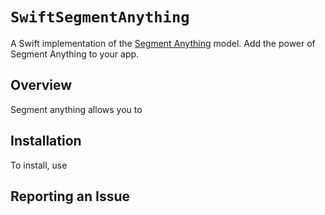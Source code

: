 # ``SwiftSegmentAnything``

A Swift implementation of the [Segment Anything](https://segment-anything.com/) model. Add the power of Segment Anything to your app.

## Overview

Segment anything allows you to 

## Installation

To install, use 

## Reporting an Issue
